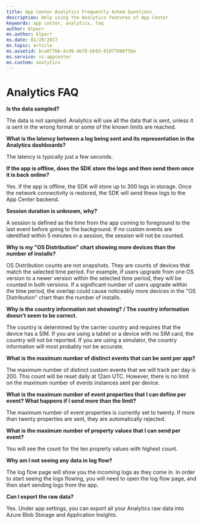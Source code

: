 ```yaml
---
title: App Center Analytics Frequently Asked Questions
description: Help using the Analytics features of App Center
keywords: app center, analytics, faq
author: blparr
ms.author: blparr
ms.date: 01/20/2017
ms.topic: article
ms.assetid: bca077bb-4cd9-4b79-bb93-01077680f58e
ms.service: vs-appcenter
ms.custom: analytics
---
```


# Analytics FAQ

**Is the data sampled?**

The data is not sampled. Analytics will use all the data that is sent, unless it is sent in the wrong format or some of the known limits are reached.

**What is the latency between a log being sent and its representation in the Analytics dashboards?**

The latency is typically just a few seconds.

**If the app is offline, does the SDK store the logs and then send them once it is back online?**

Yes. If the app is offline, the SDK will store up to 300 logs in storage. Once the network connectivity is restored, the SDK will send these logs to the App Center backend.

**Session duration is unknown, why?**

A session is defined as the time from the app coming to foreground to the last event before going to the background. If no custom events are identified within 5 minutes in a session, the session will not be counted.

**Why is my "OS Distribution" chart showing more devices than the number of installs?**

OS Distribution counts are not snapshots. They are counts of devices that match the selected time period. For example, if users upgrade from one OS version to a newer version within the selected time period, they will be counted in both versions. If a significant number of users upgrade within the time period, the overlap could cause noticeably more devices in the "OS Distribution" chart than the number of installs.

**Why is the country information not showing? / The country information doesn't seem to be correct.**

The country is determined by the carrier country and requires that the device has a SIM. If you are using a tablet or a device with no SIM card, the country will not be reported. If you are using a simulator, the country information will most probably not be accurate.

**What is the maximum number of distinct events that can be sent per app?**

The maximum number of distinct custom events that we will track per day is 200. This count will be reset daily at 12am UTC. However, there is no limit on the maximum number of events instances sent per device.

**What is the maximum number of event properties that I can define per event? What happens if I send more than the limit?**

The maximum number of event properties is currently set to twenty. If more than twenty properties are sent, they are automatically rejected.

**What is the maximum number of property values that I can send per event?**

You will see the count for the ten property values with highest count.

**Why am I not seeing any data in log flow?**

The log flow page will show you the incoming logs as they come in. In order to start seeing the logs flowing, you will need to open the log flow page, and then start sending logs from the app.

**Can I export the raw data?**

Yes. Under app settings, you can export all your Analytics raw data into Azure Blob Storage and Application Insights.
